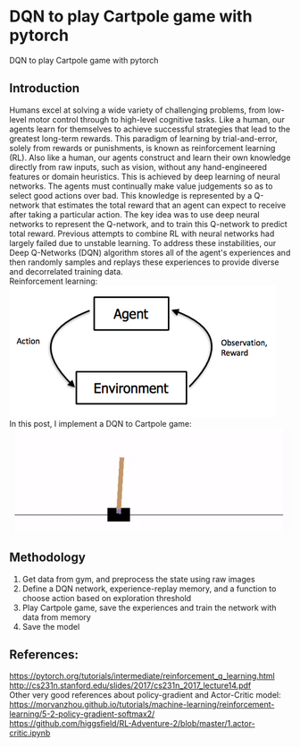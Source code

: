 # DQN to play Cartpole game with pytorch

DQN to play Cartpole game with pytorch

## Introduction

Humans excel at solving a wide variety of challenging problems, from low-level motor control through to high-level cognitive tasks. 
Like a human, our agents learn for themselves to achieve successful strategies that lead to the greatest long-term rewards. This paradigm of 
learning by trial-and-error, solely from rewards or punishments, is known as reinforcement learning (RL). Also like a human, our agents 
construct and learn their own knowledge directly from raw inputs, such as vision, without any hand-engineered features or domain heuristics. 
This is achieved by deep learning of neural networks.
The agents must continually make value judgements so as to select good actions over bad. This knowledge is represented by a Q-network that 
estimates the total reward that an agent can expect to receive after taking a particular action. The key idea was to use deep neural networks 
to represent the Q-network, and to train this Q-network to predict total reward. Previous attempts to combine RL with neural networks had 
largely failed due to unstable learning. To address these instabilities, our Deep Q-Networks (DQN) algorithm stores all of the agent's experiences
 and then randomly samples and replays these experiences to provide diverse and decorrelated training data. </br>
Reinforcement learning: </br>
![reinforcement learning](reinforcement_learning.png) </br>
In this post, I implement a DQN to Cartpole game: </br>
![Cartpole](Cartpole.png) </br>


## Methodology

1. Get data from gym, and preprocess the state using raw images
2. Define a DQN network, experience-replay memory, and a function to choose action based on exploration threshold
3. Play Cartpole game, save the experiences and train the network with data from memory
4. Save the model



## References:
https://pytorch.org/tutorials/intermediate/reinforcement_q_learning.html </br>
http://cs231n.stanford.edu/slides/2017/cs231n_2017_lecture14.pdf </br>
Other very good references about policy-gradient and Actor-Critic model:
https://morvanzhou.github.io/tutorials/machine-learning/reinforcement-learning/5-2-policy-gradient-softmax2/ </br>
https://github.com/higgsfield/RL-Adventure-2/blob/master/1.actor-critic.ipynb </br>


